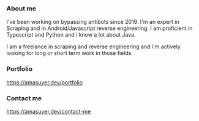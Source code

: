 ### About me

I've been working on bypassing antibots since 2019. I'm an expert in Scraping and in Android/Javascript reverse engineering.
I am proficient in Typescript and Python and i know a lot about Java. 

I am a freelance in scraping and reverse engineering and i'm actively looking for long or short term work in those fields.

### Portfolio

https://amasuyer.dev/portfolio

### Contact me

https://amasuyer.dev/contact-me
